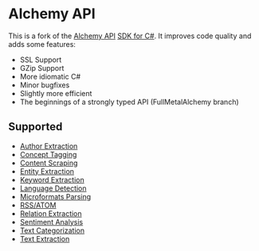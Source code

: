 Alchemy API
===========

This is a fork of the [Alchemy API](http://www.alchemyapi.com/) [SDK for C#](http://www.alchemyapi.com/developers/sdks/). It improves code quality and adds some features:

* SSL Support
* GZip Support
* More idiomatic C#
* Minor bugfixes
* Slightly more efficient
* The beginnings of a strongly typed API (FullMetalAlchemy branch)

Supported
---------
* [Author Extraction](http://www.alchemyapi.com/api/author/)
* [Concept Tagging](http://www.alchemyapi.com/api/concept/)
* [Content Scraping](http://www.alchemyapi.com/api/scrape/)
* [Entity Extraction](http://www.alchemyapi.com/api/entity/)
* [Keyword Extraction](http://www.alchemyapi.com/api/keyword/)
* [Language Detection](http://www.alchemyapi.com/api/lang/)
* [Microformats Parsing](http://www.alchemyapi.com/api/mformat/)
* [RSS/ATOM](http://www.alchemyapi.com/api/feed/)
* [Relation Extraction](http://www.alchemyapi.com/api/relation/)
* [Sentiment Analysis](http://www.alchemyapi.com/api/sentiment/)
* [Text Categorization](http://www.alchemyapi.com/api/categ/)
* [Text Extraction](http://www.alchemyapi.com/api/text/)